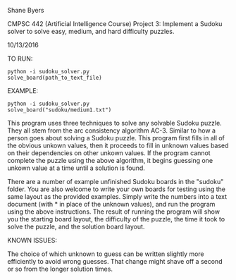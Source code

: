 Shane Byers

CMPSC 442 (Artificial Intelligence Course) Project 3: Implement a Sudoku solver to solve easy, medium, and hard difficulty puzzles.

10/13/2016

TO RUN: 

    python -i sudoku_solver.py
    solve_board(path_to_text_file)

EXAMPLE:

    python -i sudoku_solver.py
    solve_board("sudoku/medium1.txt")

This program uses three techniques to solve any solvable Sudoku puzzle.
They all stem from the arc consistency algorithm AC-3. Similar to how a person goes about solving a Sudoku puzzle.
This program first fills in all of the obvious unkown values, then it proceeds to fill in unknown values based on their dependencies on other unkown values. 
If the program cannot complete the puzzle using the above algorithm, it begins guessing one unkown value at a time until a solution is found.

There are a number of example unfinished Sudoku boards in the "sudoku" folder. You are also welcome to write your own boards for testing using the same layout as the provided examples. Simply write the numbers into a text document (with * in place of the unknown values), and run the program using the above instructions. The result of running the program will show you the starting board layout, the difficulty of the puzzle, the time it took to solve the puzzle, and the solution board layout.

KNOWN ISSUES:

The choice of which unknown to guess can be written slightly more efficiently to avoid wrong guesses. That change might shave off a second or so from the longer solution times.
